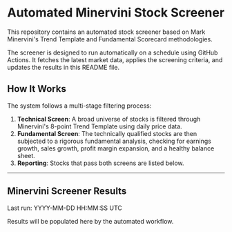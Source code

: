 # Automated Minervini Stock Screener

This repository contains an automated stock screener based on Mark Minervini's Trend Template and Fundamental Scorecard methodologies.

The screener is designed to run automatically on a schedule using GitHub Actions. It fetches the latest market data, applies the screening criteria, and updates the results in this README file.

## How It Works

The system follows a multi-stage filtering process:

1.  **Technical Screen**: A broad universe of stocks is filtered through Minervini's 8-point Trend Template using daily price data.
2.  **Fundamental Screen**: The technically qualified stocks are then subjected to a rigorous fundamental analysis, checking for earnings growth, sales growth, profit margin expansion, and a healthy balance sheet.
3.  **Reporting**: Stocks that pass both screens are listed below.

---

## Minervini Screener Results

Last run: YYYY-MM-DD HH:MM:SS UTC

Results will be populated here by the automated workflow.